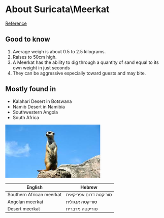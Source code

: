 # About Suricata\Meerkat
[Reference](https://en.wikipedia.org/wiki/Meerkat)

## Good to know
1. Average weigh is about 0.5 to 2.5 kilograms. 
1. Raises to 50cm high.
1. A Meerkat has the ability to dig through a quantity of sand equal to its own weight in just seconds
1. They can be aggressive especially toward guests and may bite.


## Mostly found in
  * Kalahari Desert in Botswana
  * Namib Desert in Namibia
  * Southwestern Angola
  * South Africa
  
![](images/suricata.jpg)

| English | Hebrew |
| --- | --- |
| Southern African meerkat | סוריקטה דרום אפריקאית |
| Angolan meerkat | סוריקטה אנגולית |
| Desert meerkat | סוריקטה מדברית |
